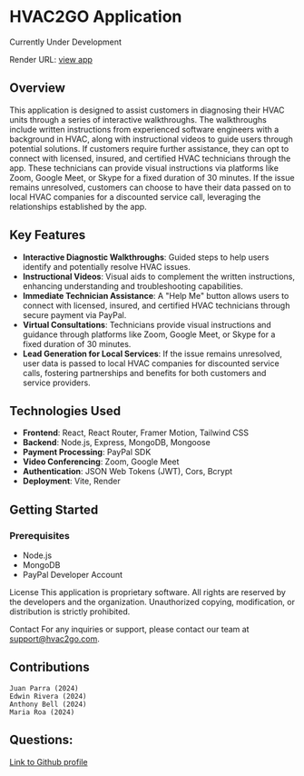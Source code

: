 

# HVAC2GO Application
  Currently Under Development

  Render URL: [view app](https://hvac2go.onrender.com/)
## Overview

This application is designed to assist customers in diagnosing their HVAC units through a series of interactive walkthroughs. The walkthroughs include written instructions from experienced software engineers with a background in HVAC, along with instructional videos to guide users through potential solutions. If customers require further assistance, they can opt to connect with licensed, insured, and certified HVAC technicians through the app. These technicians can provide visual instructions via platforms like Zoom, Google Meet, or Skype for a fixed duration of 30 minutes. If the issue remains unresolved, customers can choose to have their data passed on to local HVAC companies for a discounted service call, leveraging the relationships established by the app.

## Key Features

- **Interactive Diagnostic Walkthroughs**: Guided steps to help users identify and potentially resolve HVAC issues.
- **Instructional Videos**: Visual aids to complement the written instructions, enhancing understanding and troubleshooting capabilities.
- **Immediate Technician Assistance**: A "Help Me" button allows users to connect with licensed, insured, and certified HVAC technicians through secure payment via PayPal.
- **Virtual Consultations**: Technicians provide visual instructions and guidance through platforms like Zoom, Google Meet, or Skype for a fixed duration of 30 minutes.
- **Lead Generation for Local Services**: If the issue remains unresolved, user data is passed to local HVAC companies for discounted service calls, fostering partnerships and benefits for both customers and service providers.

## Technologies Used

- **Frontend**: React, React Router, Framer Motion, Tailwind CSS
- **Backend**: Node.js, Express, MongoDB, Mongoose
- **Payment Processing**: PayPal SDK
- **Video Conferencing**: Zoom, Google Meet
- **Authentication**: JSON Web Tokens (JWT), Cors, Bcrypt
- **Deployment**: Vite, Render

## Getting Started

### Prerequisites

- Node.js
- MongoDB
- PayPal Developer Account



License
This application is proprietary software. All rights are reserved by the developers and the organization. Unauthorized copying, modification, or distribution is strictly prohibited.

Contact
For any inquiries or support, please contact our team at support@hvac2go.com.
## Contributions 
    Juan Parra (2024)
    Edwin Rivera (2024)
    Anthony Bell (2024)
    Maria Roa (2024)
    
## Questions:
[Link to Github profile](https://github.com/Parraj1025)
    
